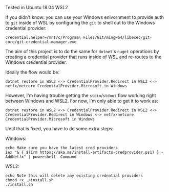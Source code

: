 Tested in Ubuntu 18.04 WSL2

If you didn't know: you can use your Windows enivornment to provide auth to `git` inside of WSL by configuring the `git` to shell out to the Windows credential provider:
```
credential.helper=/mnt/c/Program\ Files/Git/mingw64/libexec/git-core/git-credential-manager.exe
```

The aim of this project is to do the same for `dotnet`'s `nuget` operations by creating a credential provider that runs inside of WSL and re-routes to the Windows credential provider.

Ideally the flow would be:
```
dotnet restore in WSL2 <-> CredentialProvider.Redirect in WSL2 <-> netfx/netcore CredentialProvider.Microsoft in Windows
```

However, I'm having trouble getting the `stdin`/`stdout` flow working right between Windows and WSL2.   For now, I'm only able to get it to work as:
```
dotnet restore in WSL2 <-> CredentialProvider.Redirect in WSL2 <-> CredentialProvider.Redirect in Windows <-> netfx/netcore CredentialProvider.Microsoft in Windows
```

Until that is fixed, you have to do some extra steps:

Windows:
```
echo Make sure you have the latest cred providers
iex "& { $(irm https://aka.ms/install-artifacts-credprovider.ps1) } -AddNetfx" | powershell -Command -
```

WSL2:
```
echo Note this will delete any existing credential providers
chmod +x ./install.sh
./install.sh
```

